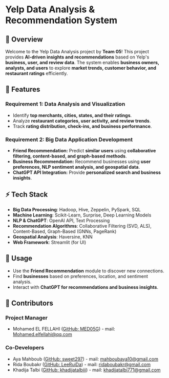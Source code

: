  # Yelp Data Analysis & Recommendation System

## 📌 Overview

Welcome to the Yelp Data Analysis project by **Team 05**! This project provides **AI-driven insights and recommendations** based on Yelp's **business, user, and review data**. The system enables **business owners, analysts, and users** to explore **market trends, customer behavior, and restaurant ratings** efficiently.

## 🚀 Features

### **Requirement 1: Data Analysis and Visualization**
- Identify **top merchants, cities, states, and their ratings**.
- Analyze **restaurant categories, user activity, and review trends**.
- Track **rating distribution, check-ins, and business performance**.

### **Requirement 2: Big Data Application Development**
- **Friend Recommendation:** Predict **similar users** using **collaborative filtering, content-based, and graph-based methods**.
- **Business Recommendation:** Recommend businesses using **user preferences, NLP sentiment analysis, and geospatial data**.
- **ChatGPT API Integration:** Provide **personalized search and business insights**.

## ⚡ Tech Stack

- **Big Data Processing**: Hadoop, Hive, Zeppelin, PySpark, SQL
- **Machine Learning**: Scikit-Learn, Surprise, Deep Learning Models
- **NLP & ChatGPT**: OpenAI API, Text Processing
- **Recommendation Algorithms**: Collaborative Filtering (SVD, ALS), Content-Based, Graph-Based (GNNs, PageRank)
- **Geospatial Analysis**: Haversine, KNN
- **Web Framework**: Streamlit (for UI)

## 📌 Usage

- Use the **Friend Recommendation** module to discover new connections.
- Find **businesses** based on preferences, location, and sentiment analysis.
- Interact with **ChatGPT for recommendations and business insights**.

## 🤝 Contributors

### **Project Manager**

- Mohamed EL FELLAHI ([GitHub: MED05G](https://github.com/MED05G)) - mail: [Mohamed.elfellahi@qq.com](mailto\:Mohamed.elfellahi@qq.com)

### **Co-Developers**

- Aya Mahboub ([GitHub: sweet297](https://github.com/sweet297)) - mail: [mahboubaya10@gmail.com](mailto\:mahboubaya10@gmail.com)
- Rida Boubakr ([GitHub: LeeRuiDa](https://github.com/LeeRuiDa)) - mail: [ridaboubakr@gmail.com](mailto\:ridaboubakr@gmail.com)
- Khadija Talbi ([GitHub: khadijatalbiii](https://github.com/khadijatalbiii)) - mail: [khadijatalbi771@gmail.com](mailto\:khadijatalbi771@gmail.com)

